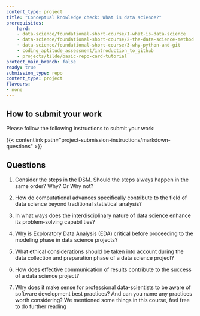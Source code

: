 ```yaml
---
content_type: project
title: "Conceptual knowledge check: What is data science?"
prerequisites:
    hard:
    - data-science/foundational-short-course/1-what-is-data-science
    - data-science/foundational-short-course/2-the-data-science-method
    - data-science/foundational-short-course/3-why-python-and-git
    - coding_aptitude_assessment/introduction_to_github
    - projects/tilde/basic-repo-card-tutorial
protect_main_branch: false
ready: true
submission_type: repo
content_type: project
flavours:
- none
---
```


## How to submit your work

Please follow the following instructions to submit your work:

{{< contentlink path="project-submission-instructions/markdown-questions" >}}

## Questions

1. Consider the steps in the DSM. Should the steps always happen in the same order? Why? Or Why not?

2. How do computational advances specifically contribute to the field of data science beyond traditional statistical analysis?

3. In what ways does the interdisciplinary nature of data science enhance its problem-solving capabilities?

4. Why is Exploratory Data Analysis (EDA) critical before proceeding to the modeling phase in data science projects?

5. What ethical considerations should be taken into account during the data collection and preparation phase of a data science project?

6. How does effective communication of results contribute to the success of a data science project?

7. Why does it make sense for professional data-scientists to be aware of software development best practices? And can you name any practices worth considering? We mentioned some things in this course, feel free to do further reading


